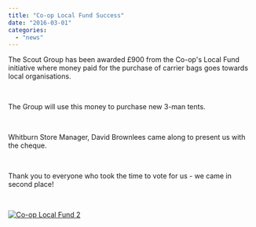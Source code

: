```yaml
---
title: "Co-op Local Fund Success"
date: "2016-03-01"
categories: 
  - "news"
---
```


The Scout Group has been awarded £900 from the Co-op's Local Fund initiative where money paid for the purchase of carrier bags goes towards local organisations.

 

The Group will use this money to purchase new 3-man tents.

 

Whitburn Store Manager, David Brownlees came along to present us with the cheque.

 

Thank you to everyone who took the time to vote for us - we came in second place!

 

[![Co-op Local Fund 2](https://7thwhitburnscouts.org.uk/wp-content/uploads/2022/01/b8872-co-op-local-fund-2.jpg?w=300&h=170)](https://7thwhitburnscouts.org.uk/wp-content/uploads/2022/01/b8872-co-op-local-fund-2.jpg)
